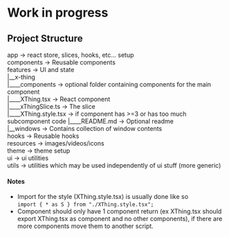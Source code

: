 # Work in progress

## Project Structure

app -> react store, slices, hooks, etc... setup  
components -> Reusable components  
features -> UI and state  
|__x-thing  
|____components -> optional folder containing components for the main
component  
|____XThing.tsx -> React component  
|____xThingSlice.ts -> The slice    
|____XThing.style.tsx -> if component has >=3 or has too much subcomponent code
|____README.md -> Optional readme  
|__windows -> Contains collection of window contents  
hooks -> Reusable hooks  
resources -> images/videos/icons  
theme -> theme setup  
ui -> ui utilities  
utils -> utilities which may be used independently of ui stuff (more generic)

#### Notes

* Import for the style (XThing.style.tsx) is usually done like so  
  ```import { * as S } from "./XThing.style.tsx";```
* Component should only have 1 component return (ex XThing.tsx should export
  XThing.tsx as component and no other components), if there are more components
  move them to another script.